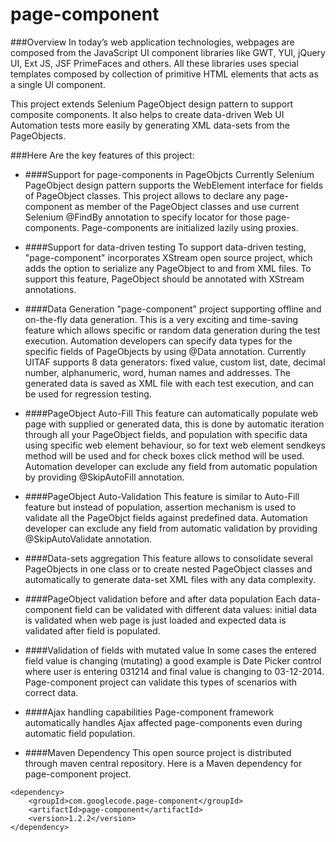 # page-component
###Overview
In today’s web application technologies, webpages are composed from the JavaScript UI component libraries like GWT, YUI, jQuery UI, Ext JS, JSF PrimeFaces and others. All these libraries uses special templates composed by collection of primitive HTML elements that acts as a single UI component.

This project extends Selenium PageObject design pattern to support composite components. It also helps to create data-driven Web UI Automation tests more easily by generating XML data-sets from the PageObjects.

###Here Are the key features of this project:

* ####Support for page-components in PageObjcts
Currently Selenium PageObject design pattern supports the WebElement interface for fields of PageObject classes. This project allows to declare any page-component as member of the PageObject classes and use current Selenium @FindBy annotation to specify locator for those page-components. Page-components are initialized lazily using proxies.

* ####Support for data-driven testing
To support data-driven testing, "page-component" incorporates XStream open source project, which adds the option to serialize any PageObject to and from XML files. To support this feature, PageObject should be annotated with XStream annotations.

* ####Data Generation
"page-component" project supporting offline and on-the-fly data generation. This is a very exciting and time-saving feature which allows specific or random data generation during the test execution. Automation developers can specify data types for the specific fields of PageObjects by using @Data annotation. Currently UITAF supports 8 data generators: fixed value, custom list, date, decimal number, alphanumeric, word, human names and addresses. The generated data is saved as XML file with each test execution, and can be used for regression testing.

* ####PageObject Auto-Fill
This feature can automatically populate web page with supplied or generated data, this is done by automatic iteration through all your PageObject fields, and population with specific data using specific web element behaviour, so for text web element sendkeys method will be used and for check boxes click method will be used. Automation developer can exclude any field from automatic population by providing @SkipAutoFill annotation.

* ####PageObject Auto-Validation
This feature is similar to Auto-Fill feature but instead of population, assertion mechanism is used to validate all the PageObjct fields against predefined data. Automation developer can exclude any field from automatic validation by providing @SkipAutoValidate annotation.

* ####Data-sets aggregation
This feature allows to consolidate several PageObjects in one class or to create nested PageObject classes and automatically to generate data-set XML files with any data complexity.

* ####PageObject validation before and after data population
Each data-component field can be validated with different data values: initial data is validated when web page is just loaded and expected data is validated after field is populated.

* ####Validation of fields with mutated value
In some cases the entered field value is changing (mutating) a good example is Date Picker control where user is entering 031214 and final value is changing to 03-12-2014. Page-component project can validate this types of scenarios with correct data.

* ####Ajax handling capabilities
Page-component framework automatically handles Ajax affected page-components even during automatic field population.

* ####Maven Dependency
This open source project is distributed through maven central repository. Here is a Maven dependency for page-component project.
```
<dependency>
    <groupId>com.googlecode.page-component</groupId>
    <artifactId>page-component</artifactId>
    <version>1.2.2</version>
</dependency>
```
